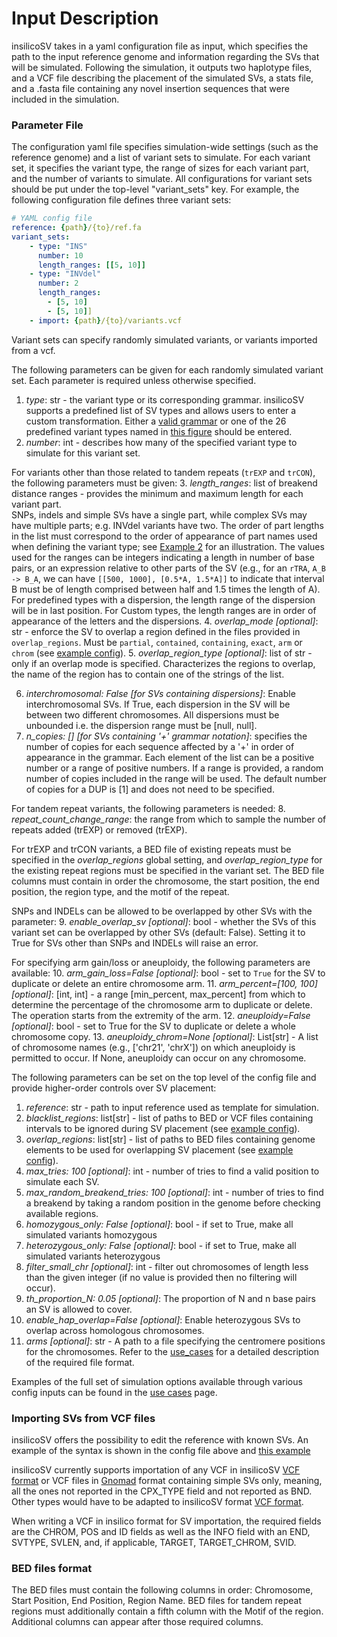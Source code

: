 # Input Description
insilicoSV takes in a yaml configuration file as input, which specifies the path to the input reference genome and information regarding the SVs that will be simulated. 
Following the simulation, it outputs two haplotype files, and a VCF file describing the placement of the simulated SVs, a stats file, and a .fasta file containing any novel insertion sequences that were included in the simulation. 

### Parameter File
The configuration yaml file specifies simulation-wide settings (such as the reference genome) and a list of
variant sets to simulate.  For each variant set, it specifies the variant type, the range of sizes for each variant part,
and the number of variants to simulate. All configurations for variant sets should be put under the top-level "variant_sets" key. 
For example, the following configuration file defines three variant sets:

```yaml
# YAML config file
reference: {path}/{to}/ref.fa
variant_sets:
    - type: "INS"
      number: 10
      length_ranges: [[5, 10]]
    - type: "INVdel"
      number: 2
      length_ranges: 
        - [5, 10]
        - [5, 10]]
    - import: {path}/{to}/variants.vcf 
```

Variant sets can specify randomly simulated variants, or variants imported from a vcf.

The following parameters can be given for each randomly simulated variant set.  Each parameter is required unless otherwise specified.
1. *type*: str - the variant type or its corresponding grammar.  insilicoSV supports a predefined list of SV types and allows users to enter a custom transformation. Either a [valid grammar](sv_grammar.md) or one of the 26 predefined variant types named in [this figure](sv_grammar.md) should be entered.
2. *number*: int - describes how many of the specified variant type to simulate for this variant set.

For variants other than those related to tandem repeats (`trEXP` and `trCON`), the following
parameters must be given:
3. *length_ranges*: list of breakend distance ranges  - provides the minimum and maximum length for each variant part.  
SNPs, indels and simple SVs have a single part, while complex SVs
may have multiple parts; e.g. INVdel variants have two.  The order of part lengths in the list must correspond to the order of appearance
of part names used when defining the variant type; see [Example 2](use_cases.md#example-2---custom-svs) for an illustration. 
The values used for the ranges can be integers indicating a length in number of base pairs, or an expression relative to 
other parts of the SV (e.g., for an `rTRA`, `A_B -> B_A`, we can have `[[500, 1000], [0.5*A, 1.5*A]]` to indicate that interval 
B must be of length comprised between half and 1.5 times the length of A).
For predefined types with a dispersion, the length range of the dispersion will be in last position.
For Custom types, the length ranges are in order of appearance of the letters and the dispersions.
4. *overlap_mode [optional]*: str - enforce the SV to overlap a region defined in the files provided in `overlap_regions`. Must be `partial`, `contained`, `containing`, `exact`, `arm` or `chrom` (see [example config](use_cases.md#example-5---placing-svs-into-specific-regions-of-interest-rois)).
5. *overlap_region_type [optional]*: list of str - only if an overlap mode is specified. Characterizes the regions to overlap, the name of the region has to contain one of the strings of the list. 

6. *interchromosomal: False [for SVs containing dispersions]*: Enable interchromosomal SVs. If True, each dispersion in the SV will be 
between two different chromosomes. All dispersions must be unbounded i.e. the dispersion range must be [null, null].
7. *n_copies: [] [for SVs containing '+' grammar notation]*: specifies the number of copies for each sequence affected by a '+' in order of appearance in the grammar.
Each element of the list can be a positive number or a range of positive numbers. If a range is provided, a random number of copies included in the range will be used.
The default number of copies for a DUP is [1] and does not need to be specified.

For tandem repeat variants, the following parameters is needed:
8. *repeat_count_change_range*: the range from which to sample the number of repeats added (trEXP) or removed (trEXP).

For trEXP and trCON variants, a BED file of existing repeats must be specified in the 
*overlap_regions* global setting, and *overlap_region_type* for the existing repeat regions must
be specified in the variant set. The BED file columns must contain in order the chromosome, the start position, the end position, the region type, and the motif of the repeat.

SNPs and INDELs can be allowed to be overlapped by other SVs with the parameter:
9. *enable_overlap_sv [optional]*: bool - whether the SVs of this variant set can be overlapped by other SVs (default: False). Setting it to True
for SVs other than SNPs and INDELs will raise an error.

For specifying arm gain/loss or aneuploidy, the following parameters are available:
10. *arm_gain_loss=False [optional]*: bool - set to `True` for the SV to duplicate or delete an entire chromosome arm.
11. *arm_percent=[100, 100] [optional]*: [int, int] - a range [min_percent, max_percent] from which to determine the percentage of the chromosome arm to duplicate or delete. The operation starts from the extremity of the arm. 
12. *aneuploidy=False [optional]*: bool - set to True for the SV to duplicate or delete a whole chromosome copy.
13. *aneuploidy_chrom=None [optional]*: List[str] - A list of chromosome names (e.g., ['chr21', 'chrX']) on which aneuploidy is permitted to occur. If None, aneuploidy can occur on any chromosome.

The following parameters can be set on the top level of the config file and provide higher-order controls over SV placement:
1. *reference*: str - path to input reference used as template for simulation.
2. *blacklist_regions*: list[str] - list of paths to BED or VCF files containing intervals to be ignored during SV placement (see [example config](use_cases#example-4---marking-banned-intervals-of-the-genome)).
3. *overlap_regions*: list[str] - list of paths to BED files containing genome elements to be used for overlapping SV placement (see [example config](use_cases#example-5---placing-svs-at-known-repetitive-element-intervals)).
4. *max_tries: 100 [optional]*: int - number of tries to find a valid position to simulate each SV.
5. *max_random_breakend_tries: 100 [optional]*: int - number of tries to find a breakend by taking a random position in the genome before checking available regions.
6. *homozygous_only: False [optional]*: bool - if set to True, make all simulated variants homozygous
7. *heterozygous_only: False [optional]*: bool - if set to True, make all simulated variants heterozygous
8. *filter_small_chr [optional]*: int - filter out chromosomes of length less than the given integer (if no value is provided then no filtering will occur).
9. *th_proportion_N: 0.05 [optional]*: The proportion of N and n base pairs an SV is allowed to cover.
10. *enable_hap_overlap=False [optional]*: Enable heterozygous SVs to overlap across homologous chromosomes.
11. *arms [optional]*: str - A path to a file specifying the centromere positions for the chromosomes. Refer to the  [use_cases](use_cases.md#example-7---chromosome-gainloss)
for a detailed description of the required file format.

Examples of the full set of simulation options available through various config inputs can be found in the [use cases](use_cases) page.

### Importing SVs from VCF files
insilicoSV offers the possibility to edit the reference with known SVs.
An example of the syntax is shown in the config file above and [this example](use_cases.md#example-3---editing-reference-with-known-svs)

insilicoSV currently supports importation of any VCF in insilicoSV [VCF format](outputs.md#output-vcf-file) or 
VCF files in [Gnomad](https://gnomad.broadinstitute.org/) format containing simple SVs only, meaning, all the ones
not reported in the CPX_TYPE field and not reported as BND.
Other types would have to be adapted to insilicoSV format [VCF format](outputs.md#output-vcf-file).

When writing a VCF in insilico format for SV importation, the required fields are the CHROM, POS and ID fields as well as
the INFO field with an END, SVTYPE, SVLEN, and, if applicable, TARGET, TARGET_CHROM, SVID. 

### BED files format
The BED files must contain the following columns in order: Chromosome, Start Position,
End Position, Region Name.
BED files for tandem repeat regions must additionally contain a fifth column with the Motif of the region.
Additional columns can appear after those required columns.
